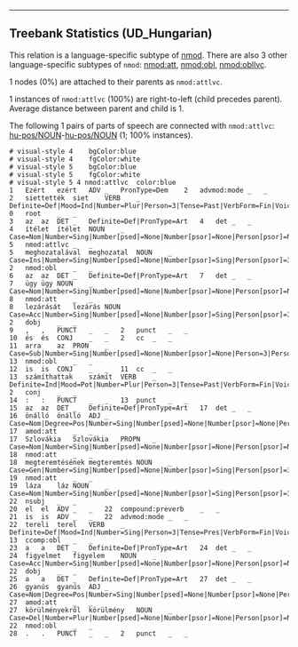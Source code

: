 

--------------------------------------------------------------------------------

## Treebank Statistics (UD_Hungarian)

This relation is a language-specific subtype of [nmod]().
There are also 3 other language-specific subtypes of `nmod`: [nmod:att](), [nmod:obl](), [nmod:obllvc]().

1 nodes (0%) are attached to their parents as `nmod:attlvc`.

1 instances of `nmod:attlvc` (100%) are right-to-left (child precedes parent).
Average distance between parent and child is 1.

The following 1 pairs of parts of speech are connected with `nmod:attlvc`: [hu-pos/NOUN]()-[hu-pos/NOUN]() (1; 100% instances).


~~~ conllu
# visual-style 4	bgColor:blue
# visual-style 4	fgColor:white
# visual-style 5	bgColor:blue
# visual-style 5	fgColor:white
# visual-style 5 4 nmod:attlvc	color:blue
1	Ezért	ezért	ADV	_	PronType=Dem	2	advmod:mode	_	_
2	siettették	siet	VERB	_	Definite=Def|Mood=Ind|Number=Plur|Person=3|Tense=Past|VerbForm=Fin|Voice=Cau	0	root	_	_
3	az	az	DET	_	Definite=Def|PronType=Art	4	det	_	_
4	ítélet	ítélet	NOUN	_	Case=Nom|Number=Sing|Number[psed]=None|Number[psor]=None|Person[psor]=None	5	nmod:attlvc	_	_
5	meghozatalával	meghozatal	NOUN	_	Case=Ins|Number=Sing|Number[psed]=None|Number[psor]=Sing|Person[psor]=3	2	nmod:obl	_	_
6	az	az	DET	_	Definite=Def|PronType=Art	7	det	_	_
7	ügy	ügy	NOUN	_	Case=Nom|Number=Sing|Number[psed]=None|Number[psor]=None|Person[psor]=None	8	nmod:att	_	_
8	lezárását	lezárás	NOUN	_	Case=Acc|Number=Sing|Number[psed]=None|Number[psor]=Sing|Person[psor]=3	2	dobj	_	_
9	,	,	PUNCT	_	_	2	punct	_	_
10	és	és	CONJ	_	_	2	cc	_	_
11	arra	az	PRON	_	Case=Sub|Number=Sing|Number[psed]=None|Number[psor]=None|Person=3|Person[psor]=None|PronType=Dem	13	nmod:obl	_	_
12	is	is	CONJ	_	_	11	cc	_	_
13	számíthattak	számít	VERB	_	Definite=Ind|Mood=Pot|Number=Plur|Person=3|Tense=Past|VerbForm=Fin|Voice=Act	2	conj	_	_
14	:	:	PUNCT	_	_	13	punct	_	_
15	az	az	DET	_	Definite=Def|PronType=Art	17	det	_	_
16	önálló	önálló	ADJ	_	Case=Nom|Degree=Pos|Number=Sing|Number[psed]=None|Number[psor]=None|Person[psor]=None	17	amod:att	_	_
17	Szlovákia	Szlovákia	PROPN	_	Case=Nom|Number=Sing|Number[psed]=None|Number[psor]=None|Person[psor]=None	18	nmod:att	_	_
18	megteremtésének	megteremtés	NOUN	_	Case=Gen|Number=Sing|Number[psed]=None|Number[psor]=Sing|Person[psor]=3	19	nmod:att	_	_
19	láza	láz	NOUN	_	Case=Nom|Number=Sing|Number[psed]=None|Number[psor]=Sing|Person[psor]=3	22	nsubj	_	_
20	el	el	ADV	_	_	22	compound:preverb	_	_
21	is	is	ADV	_	_	22	advmod:mode	_	_
22	tereli	terel	VERB	_	Definite=Def|Mood=Ind|Number=Sing|Person=3|Tense=Pres|VerbForm=Fin|Voice=Act	13	ccomp:obl	_	_
23	a	a	DET	_	Definite=Def|PronType=Art	24	det	_	_
24	figyelmet	figyelem	NOUN	_	Case=Acc|Number=Sing|Number[psed]=None|Number[psor]=None|Person[psor]=None	22	dobj	_	_
25	a	a	DET	_	Definite=Def|PronType=Art	27	det	_	_
26	gyanús	gyanús	ADJ	_	Case=Nom|Degree=Pos|Number=Sing|Number[psed]=None|Number[psor]=None|Person[psor]=None	27	amod:att	_	_
27	körülményekről	körülmény	NOUN	_	Case=Del|Number=Plur|Number[psed]=None|Number[psor]=None|Person[psor]=None	22	nmod:obl	_	_
28	.	.	PUNCT	_	_	2	punct	_	_

~~~


